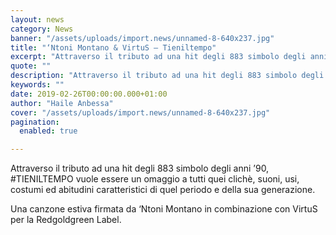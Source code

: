 ```yaml
---
layout: news
category: News
banner: "/assets/uploads/import.news/unnamed-8-640x237.jpg"
title: "‘Ntoni Montano & VirtuS – Tieniltempo"
excerpt: "Attraverso il tributo ad una hit degli 883 simbolo degli anni ’90, #TIENILTEMPO vuole essere un omaggio a tutti quei clichè, suoni, usi, costumi ed abitudini caratteristici di quel periodo e della sua generazione. Una canzone estiva firmata da ‘Ntoni Montano in combinazione con VirtuS per la Redgoldgreen Label"
quote: ""
description: "Attraverso il tributo ad una hit degli 883 simbolo degli anni ’90, #TIENILTEMPO vuole essere un omaggio a tutti quei clichè, suoni, usi, costumi ed abitudini caratteristici di quel periodo e della sua generazione. Una canzone estiva firmata da ‘Ntoni Montano in combinazione con VirtuS per la Redgoldgreen Label"
keywords: ""
date: 2019-02-26T00:00:00.000+01:00
author: "Haile Anbessa"
cover: "/assets/uploads/import.news/unnamed-8-640x237.jpg"
pagination:
  enabled: true

---
```


Attraverso il tributo ad una hit degli 883 simbolo degli anni ’90, #TIENILTEMPO vuole essere un omaggio a tutti quei clichè, suoni, usi, costumi ed abitudini caratteristici di quel periodo e della sua generazione.

Una canzone estiva firmata da ‘Ntoni Montano in combinazione con VirtuS per la Redgoldgreen Label.